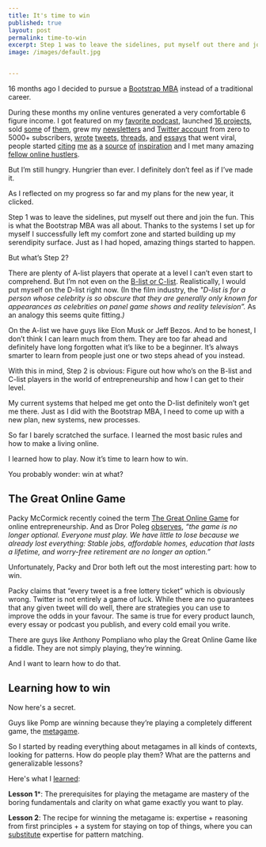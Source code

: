 ```yaml
---
title: It's time to win
published: true
layout: post
permalink: time-to-win
excerpt: Step 1 was to leave the sidelines, put myself out there and join the fun. But what’s Step 2?
image: /images/default.jpg


---
```



16 months ago I decided to pursue a [Bootstrap MBA](https://jakobgreenfeld.com/mba) instead of a traditional career. 

During these months my online ventures generated a very comfortable 6 figure income. I got featured on my [favorite podcast](https://twitter.com/jakobgreenfeld/status/1331686138059382799), launched [16 projects](https://www.producthunt.com/@jakob_greenfeld/made), sold [some](https://twitter.com/jakobgreenfeld/status/1363879975242334212) of [them](https://twitter.com/jakobgreenfeld/status/1415672518438838279), grew my [newsletters](http://opportunities.so) and [Twitter account](https://twitter.com/jakobgreenfeld) from zero to 5000+ subscribers, [wrote](https://twitter.com/jakobgreenfeld/status/1379745701329002496) [tweets](https://twitter.com/jakobgreenfeld/status/1379769108191928322), [threads](https://twitter.com/jakobgreenfeld/status/1397222930786963466), [and](https://news.ycombinator.com/item?id=25856257) [essays](https://news.ycombinator.com/item?id=26301030) that went viral, people started [citing](https://www.indiehackers.com/product/theseolabs) [me](https://twitter.com/harishkgarg/status/1343912344020119553) [as](https://twitter.com/faborio/status/1349331654997893123) [a](https://twitter.com/gjsequeira/status/1347230686873321472) [source](https://twitter.com/TalktoHenryJ/status/1347782372608061446) [of](https://twitter.com/coreymaass/status/1471484894714994691) [inspiration](https://twitter.com/jakobgreenfeld/status/1343123260087656448) and I met many amazing [fellow online hustlers](https://twitter.com/jakobgreenfeld/status/1327316570897571846). 

But I’m still hungry. Hungrier than ever. I definitely don’t feel as if I’ve made it. 

As I reflected on my progress so far and my plans for the new year, it clicked. 

Step 1 was to leave the sidelines, put myself out there and join the fun. This is what the Bootstrap MBA was all about. Thanks to the systems I set up for myself I successfully left my comfort zone and started building up my serendipity surface. Just as I had hoped, amazing things started to happen.

But what’s Step 2? 

There are plenty of A-list players that operate at a level I can’t even start to comprehend. But I’m not even on the [B-list or C-list](https://en.wikipedia.org/wiki/A-list). Realistically, I would put myself on the D-list right now. (In the film industry, the *"D-list is for a person whose celebrity is so obscure that they are generally only known for appearances as celebrities on panel game shows and reality television”.* As an analogy this seems quite fitting.*)*

On the A-list we have guys like Elon Musk or Jeff Bezos. And to be honest, I don’t think I can learn much from them. They are too far ahead and definitely have long forgotten what it’s like to be a beginner. It’s always smarter to learn from people just one or two steps ahead of you instead.

With this in mind, Step 2 is obvious: Figure out how who’s on the B-list and C-list players in the world of entrepreneurship and how I can get to their level.

My current systems that helped me get onto the D-list definitely won’t get me there. Just as I did with the Bootstrap MBA, I need to come up with a new plan, new systems, new processes. 

So far I barely scratched the surface. I learned the most basic rules and how to make a living online. 

I learned how to play. Now it’s time to learn how to win.

You probably wonder: win at what?

## The Great Online Game

Packy McCormick recently coined the term [The Great Online Game](https://www.notboring.co/p/the-great-online-game) for online entrepreneurship. And as Dror Poleg [observes](https://www.drorpoleg.com/no-floor-no-ceiling/), *“the game is no longer optional. Everyone must play. We have little to lose because we already lost everything: Stable jobs, affordable homes, education that lasts a lifetime, and worry-free retirement are no longer an option.”*

Unfortunately, Packy and Dror both left out the most interesting part: how to win.

Packy claims that “every tweet is a free lottery ticket” which is obviously wrong. Twitter is not entirely a game of luck. While there are no guarantees that any given tweet will do well, there are strategies you can use to improve the odds in your favour.  The same is true for every product launch, every essay or podcast you publish, and every cold email you write.

There are guys like Anthony Pompliano who play the Great Online Game like a fiddle. They are not simply playing, they’re winning. 

And I want to learn how to do that. 

## Learning how to win

Now here's a secret.

Guys like Pomp are winning because they’re playing a completely different game, the [metagame](https://commoncog.com/blog/to-get-good-go-after-the-metagame/).

So I started by reading everything about metagames in all kinds of contexts, looking for patterns. How do people play them? What are the patterns and generalizable lessons?

Here's what I [learned](/metagame):

**Lesson 1***: The prerequisites for playing the metagame are mastery of the boring fundamentals and clarity on what game exactly you want to play.

**Lesson 2**: The recipe for winning the metagame is: expertise + reasoning from first principles + a system for staying on top of things, where you can [substitute](https://commoncog.com/blog/expertise-is-just-pattern-matching/) expertise for pattern matching.


